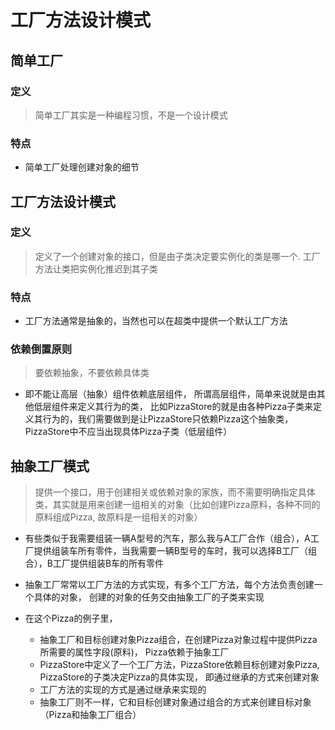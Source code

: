 # 工厂方法设计模式
## 简单工厂
### 定义
> 简单工厂其实是一种编程习惯，不是一个设计模式


### 特点
* 简单工厂处理创建对象的细节

## 工厂方法设计模式
### 定义
> 定义了一个创建对象的接口，但是由子类决定要实例化的类是哪一个. 工厂方法让类把实例化推迟到其子类

### 特点
* 工厂方法通常是抽象的，当然也可以在超类中提供一个默认工厂方法

### 依赖倒置原则
> 要依赖抽象，不要依赖具体类
* 即不能让高层（抽象）组件依赖底层组件， 所谓高层组件，简单来说就是由其他低层组件来定义其行为的类， 比如PizzaStore的就是由各种Pizza子类来定义其行为的，我们需要做到是让PizzaStore只依赖Pizza这个抽象类，PizzaStore中不应当出现具体Pizza子类（低层组件）

## 抽象工厂模式
> 提供一个接口，用于创建相关或依赖对象的家族，而不需要明确指定具体类，其实就是用来创建一组相关的对象（比如创建Pizza原料，各种不同的原料组成Pizza, 故原料是一组相关的对象）

* 有些类似于我需要组装一辆A型号的汽车，那么我与A工厂合作（组合），A工厂提供组装车所有零件，当我需要一辆B型号的车时，我可以选择B工厂（组合），B工厂提供组装B车的所有零件

* 抽象工厂常常以工厂方法的方式实现，有多个工厂方法，每个方法负责创建一个具体的对象， 创建的对象的任务交由抽象工厂的子类来实现

* 在这个Pizza的例子里， 
    * 抽象工厂和目标创建对象Pizza组合，在创建Pizza对象过程中提供Pizza所需要的属性字段(原料)， Pizza依赖于抽象工厂
    * PizzaStore中定义了一个工厂方法，PizzaStore依赖目标创建对象Pizza, PizzaStore的子类决定Pizza的具体实现， 即通过继承的方式来创建对象
    * 工厂方法的实现的方式是通过继承来实现的
    * 抽象工厂则不一样，它和目标创建对象通过组合的方式来创建目标对象（Pizza和抽象工厂组合）